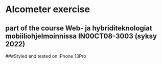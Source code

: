 # Alcometer exercise 
## part of the course Web- ja hybriditeknologiat mobiiliohjelmoinnissa IN00CT08-3003 (syksy 2022)

###Styled and tested on iPhone 13Pro 
